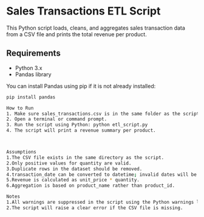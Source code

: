 # Sales Transactions ETL Script

This Python script loads, cleans, and aggregates sales transaction data from a CSV file and prints the total revenue per product.

## Requirements

- Python 3.x
- Pandas library

You can install Pandas using pip if it is not already installed:

```bash
pip install pandas

How to Run
1. Make sure sales_transactions.csv is in the same folder as the script.
2. Open a terminal or command prompt.
3. Run the script using Python: python etl_script.py
4. The script will print a revenue summary per product.



Assumptions
1.The CSV file exists in the same directory as the script.
2.Only positive values for quantity are valid.
3.Duplicate rows in the dataset should be removed.
4.transaction_date can be converted to datetime; invalid dates will be set to NaT.
5.Revenue is calculated as unit_price * quantity.
6.Aggregation is based on product_name rather than product_id.

Notes
1.All warnings are suppressed in the script using the Python warnings library.
2.The script will raise a clear error if the CSV file is missing.


